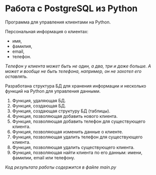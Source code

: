 # Работа с PostgreSQL из Python

Программа для управления клиентами на Python.

Персональная информация о клиентах:

- имя,
- фамилия,
- email,
- телефон.

*Tелефон у клиента может быть не один, а два, три и даже больше.
А может и вообще не быть телефона, например, он не захотел его 
оставлять.*

Разработана структура БД для хранения информации и несколько
функций на Python для управления данными.

1. Функция, удаляющая БД.
1. Функция, создающая БД.
1. Функция, создающая структуру БД (таблицы).
1. Функция, позволяющая добавить нового клиента.
1. Функция, позволяющая добавить телефон для существующего клиента.
1. Функция, позволяющая изменить данные о клиенте.
1. Функция, позволяющая удалить телефон для существующего клиента.
1. Функция, позволяющая удалить существующего клиента.
1. Функция, позволяющая найти клиента по его данным: имени, фамилии, email или телефону.

*Код результата работы содержится в файле main.py*